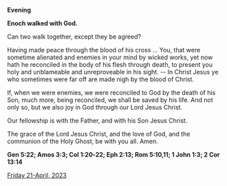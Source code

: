 **Evening**

**Enoch walked with God.**
 
Can two walk together, except they be agreed?
 
Having made peace through the blood of his cross ... You, that were sometime alienated and enemies in your mind by wicked works, yet now hath he reconciled in the body of his flesh through death, to present you holy and unblameable and unreproveable in his sight. -- In Christ Jesus ye who sometimes were far off are made nigh by the blood of Christ.
 
If, when we were enemies, we were reconciled to God by the death of his Son, much more, being reconciled, we shall be saved by his life. And not only so, but we also joy in God through our Lord Jesus Christ.
 
Our fellowship is with the Father, and with his Son Jesus Christ.
 
The grace of the Lord Jesus Christ, and the love of God, and the communion of the Holy Ghost, be with you all. Amen.  

**Gen 5:22; Amos 3:3; Col 1:20‑22; Eph 2:13; Rom 5:10,11; 1 John 1:3; 2 Cor 13:14**

[Friday 21-April, 2023](https://t.me/daily_light)
